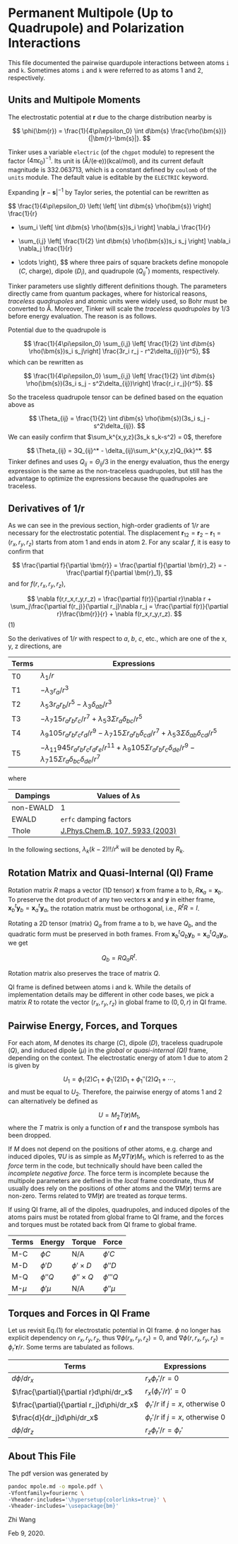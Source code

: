 # Permanent Multipole (Up to Quadrupole) and Polarization Interactions
This file documented the pairwise quardupole interactions between atoms `i` and
`k`. Sometimes atoms `i` and `k` were referred to as atoms 1 and 2,
respectively.


## Units and Multipole Moments
The electrostatic potential at $\bm{r}$ due to the charge distribution nearby is

$$
\phi(\bm{r}) = \frac{1}{4\pi\epsilon_0}
               \int d\bm{s} \frac{\rho(\bm{s})}{|\bm{r}-\bm{s}|}.
$$

Tinker uses a variable `electric` (of the `chgpot` module) to represent the
factor $(4\pi\epsilon_0)^{-1}$.
Its unit is (Å/(e·e))(kcal/mol), and its current default
magnitude is 332.063713, which is a constant defined by `coulomb` of the `units`
module. The default value is editable by the `ELECTRIC` keyword.

Expanding $|\bm{r}-\bm{s}|^{-1}$ by Taylor series, the potential can be
rewritten as

$$
\frac{1}{4\pi\epsilon_0}
\left(
             \left[             \int d\bm{s} \rho(\bm{s})        \right]
             \frac{1}{r}
- \sum_i     \left[             \int d\bm{s} \rho(\bm{s})s_i     \right]
             \nabla_i \frac{1}{r}
+ \sum_{i,j} \left[ \frac{1}{2} \int d\bm{s} \rho(\bm{s})s_i s_j \right]
             \nabla_i \nabla_j \frac{1}{r}
- \cdots
\right),
$$
where three pairs of square brackets define monopole ($C$, charge), dipole
($D_i$), and quadrupole ($Q_{ij}^*$) moments, respectively.


Tinker parameters use slightly different definitions though.
The parameters directly came from quantum packages, where for historical
reasons, *traceless quadrupoles* and atomic units were widely used,
so Bohr must be converted to Å. Moreover, Tinker will scale the
*traceless quadrupoles* by 1/3 before energy evaluation.
The reason is as follows.

Potential due to the quadrupole is

$$
\frac{1}{4\pi\epsilon_0} \sum_{i,j} \left[
\frac{1}{2} \int d\bm{s} \rho(\bm{s})s_i s_j\right]
\frac{3r_i r_j - r^2\delta_{ij}}{r^5},
$$
which can be rewritten as

$$
\frac{1}{4\pi\epsilon_0} \sum_{i,j} \left[
\frac{1}{2} \int d\bm{s} \rho(\bm{s})(3s_i s_j - s^2\delta_{ij})\right]
\frac{r_i r_j}{r^5}.
$$

So the traceless quadrupole tensor can be defined based on the equation above as

$$
\Theta_{ij} = \frac{1}{2} \int d\bm{s} \rho(\bm{s})(3s_i s_j - s^2\delta_{ij}). 
$$
We can easily confirm that $\sum_k^{x,y,z}(3s_k s_k-s^2) = 0$, therefore

$$
\Theta_{ij} = 3Q_{ij}^* - \delta_{ij}\sum_k^{x,y,z}Q_{kk}^*.
$$
Tinker defines and uses $Q_{ij} = \Theta_{ij}/3$ in the energy evaluation, thus
the energy expression is the same as the non-traceless quadrupoles, but still
has the advantage to optimize the expressions because the quadrupoles are traceless. 


## Derivatives of 1/r
As we can see in the previous section, high-order gradients of $1/r$ are
necessary for the electrostatic potential.
The displacement $\bm{r}_{12} = \bm{r}_2 - \bm{r}_1 = (r_x,r_y,r_z)$ starts from
atom 1 and ends in atom 2.
For any scalar $f$, it is easy to confirm that

$$
\frac{\partial f}{\partial \bm{r}} =  \frac{\partial f}{\partial \bm{r}_2}
                                   = -\frac{\partial f}{\partial \bm{r}_1},
$$
and for $f(r,r_x,r_y,r_z)$,

$$
\nabla f(r,r_x,r_y,r_z) = \frac{\partial f(r)}{\partial r}\nabla r +
\sum_j\frac{\partial f(r_j)}{\partial r_j}\nabla r_j =
\frac{\partial f(r)}{\partial r}\frac{\bm{r}}{r} +
\nabla f(r_x,r_y,r_z).
$$ (1)

So the derivatives of $1/r$ with respect to $a$, $b$, $c$, etc., which are
one of the x, y, z directions, are

| Terms | Expressions |
|-------|-------------|
|  T0   | $\lambda_1/r$ |
|  T1   | $-\lambda_3 r_a/r^3$ |
|  T2   | $\lambda_5 3r_a r_b/r^5 -\lambda_3\delta_{ab}/r^3$ |
|  T3   | $-\lambda_7 15 r_a r_b r_c/r^7 +\lambda_5 3\Sigma r_a\delta_{bc}/r^5$ |
|  T4   | $\lambda_9 105 r_a r_b r_c r_d/r^9 -\lambda_7 15\Sigma r_a r_b\delta_{cd}/r^7 +\lambda_5 3\Sigma\delta_{ab}\delta_{cd}/r^5$ |
|  T5   | $-\lambda_{11}945 r_a r_b r_c r_d r_e/r^{11} +\lambda_9 105\Sigma r_a r_b r_c\delta_{de}/r^9 -\lambda_7 15\Sigma r_a\delta_{bc}\delta_{de}/r^7$ |

where

| Dampings   | Values of $\lambda$s   |
|------------|------------------------|
| non-EWALD  | 1                      |
| EWALD      | `erfc` damping factors |
| Thole      | [J.Phys.Chem.B, 107, 5933 (2003)](https://dx.doi.org/10.1021/jp027815+) |

In the following sections, $\lambda_k (k-2)!! / r^k$ will be denoted by $R_k$.


## Rotation Matrix and Quasi-Internal (QI) Frame
Rotation matrix $R$ maps a vector (1D tensor) $\bm{x}$ from frame a to b,
$R\bm{x}_a = \bm{x}_b$. To preserve the dot product of any two vectors $\bm{x}$
and $\bm{y}$ in either frame, $\bm{x}_b^t \bm{y}_b = \bm{x}_a^t \bm{y}_a$, the
rotation matrix must be orthogonal, i.e., $R^t R = I$.

Rotating a 2D tensor (matrix) $Q_a$ from frame a to b, we have $Q_b$, and the
quadratic form must be preserved in both frames.
From $\bm{x}_b^t Q_b \bm{y}_b = \bm{x}_a^t Q_a \bm{y}_a$, we get

$$
Q_b = R Q_a R^t.
$$

Rotation matrix also preserves the trace of matrix $Q$.

QI frame is defined between atoms i and k. While the details of implementation
details may be different in other code bases, we pick a matrix $R$ to rotate
the vector $(r_x,r_y,r_z)$ in global frame to $(0,0,r)$ in QI frame.


## Pairwise Energy, Forces, and Torques
For each atom, $M$ denotes its charge ($C$), dipole ($D$), traceless quadrupole
($Q$), and induced dipole ($\mu$) in the *global* or *quasi-internal (QI)*
frame, depending on the context. The electrostatic energy of atom 1 due to atom
2 is given by

$$
U_1 = \phi_1(2) C_1 + \phi_1'(2) D_1 + \phi_1''(2) Q_1 + \cdots,
$$
and must be equal to $U_2$. Therefore, the pairwise energy of atoms 1 and 2 can
alternatively be defined as

$$
U = M_2 T(\bm{r}) M_1,
$$
where the $T$ matrix is only a function of $\bm{r}$ and the transpose symbols
has been dropped.

If $M$ does not depend on the positions of other atoms, e.g. charge and induced
dipoles, $\nabla U$ is as simple as $M_2 \nabla T(\bm{r}) M_1$, which is
referred to as the *force* term in the code, but technically should have been
called the *incomplete negative force*. The force term is incomplete because
the multipole parameters are defined in the *local* frame coordinate, thus $M$
usually does rely on the positions of other atoms and the $\nabla M(\bm{r})$
terms are non-zero. Terms related to $\nabla M(\bm{r})$ are treated as *torque*
terms.

If using QI frame, all of the dipoles, quadrupoles, and induced dipoles of the
atoms pairs must be rotated from global frame to QI frame, and the forces and
torques must be rotated back from QI frame to global frame.

| Terms | Energy | Torque | Force |
|-------|--------|--------|-------|
| M-C     | $\phi C$    | N/A               | $\phi' C$    |
| M-D     | $\phi' D$   | $\phi' \times D$  | $\phi'' D$   |
| M-Q     | $\phi'' Q$  | $\phi'' \times Q$ | $\phi''' Q$  |
| M-$\mu$ | $\phi' \mu$ | N/A               | $\phi'' \mu$ |


## Torques and Forces in QI Frame
Let us revisit Eq.(1) for electrostatic potential in QI frame.
$\phi$ no longer has explicit dependency on $r_x,r_y,r_z$,
thus $\nabla \phi(r_x,r_y,r_z) = 0$,
and $\nabla \phi(r,r_x,r_y,r_z) = \phi_r' \bm{r}/r$.
Some terms are tabulated as follows.

| Terms | Expressions |
|-------|-------------|
| $d\phi/dr_x$ | $r_x \phi_r'/r = 0$       |
| $\frac{\partial}{\partial r}d\phi/dr_x$   | $r_x (\phi_r'/r)' = 0$ |
| $\frac{\partial}{\partial r_j}d\phi/dr_x$ | $\phi_r'/r$ if $j=x$, otherwise 0 |
| $\frac{d}{dr_j}d\phi/dr_x$                | $\phi_r'/r$ if $j=x$, otherwise 0 |
| $d\phi/dr_z$ | $r_z \phi_r'/r = \phi_r'$ |


## About This File
The pdf version was generated by
```bash
pandoc mpole.md -o mpole.pdf \
-Vfontfamily=fouriernc \
-Vheader-includes='\hypersetup{colorlinks=true}' \
-Vheader-includes='\usepackage{bm}'
```


Zhi Wang


Feb 9, 2020.
